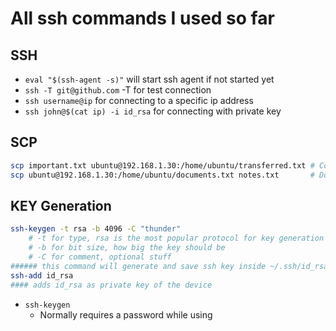# All ssh commands I used so far

## SSH

- `eval "$(ssh-agent -s)"` will start ssh agent if not started yet
- `ssh -T git@github.com` -T for test connection
- `ssh username@ip` for connecting to a specific ip address
- `ssh john@$(cat ip) -i id_rsa` for connecting with private key

## SCP

```bash
scp important.txt ubuntu@192.168.1.30:/home/ubuntu/transferred.txt # Copying from local to remote
scp ubuntu@192.168.1.30:/home/ubuntu/documents.txt notes.txt       # Downloading from remote to local
```

## KEY Generation

```bash
ssh-keygen -t rsa -b 4096 -C "thunder"
    # -t for type, rsa is the most popular protocol for key generation
    # -b for bit size, how big the key should be
    # -C for comment, optional stuff
###### this command will generate and save ssh key inside ~/.ssh/id_rsa
ssh-add id_rsa
#### adds id_rsa as private key of the device
```

- `ssh-keygen`
  - Normally requires a password while using
